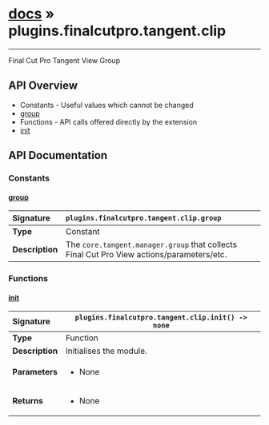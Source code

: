 # [docs](index.md) » plugins.finalcutpro.tangent.clip
---

Final Cut Pro Tangent View Group

## API Overview
* Constants - Useful values which cannot be changed
 * [group](#group)
* Functions - API calls offered directly by the extension
 * [init](#init)

## API Documentation

### Constants

#### [group](#group)
| <span style="float: left;">**Signature**</span> | <span style="float: left;">`plugins.finalcutpro.tangent.clip.group` </span>                                                          |
| -----------------------------------------------------|---------------------------------------------------------------------------------------------------------|
| **Type**                                             | Constant |
| **Description**                                      | The `core.tangent.manager.group` that collects Final Cut Pro View actions/parameters/etc. |

### Functions

#### [init](#init)
| <span style="float: left;">**Signature**</span> | <span style="float: left;">`plugins.finalcutpro.tangent.clip.init() -> none` </span>                                                          |
| -----------------------------------------------------|---------------------------------------------------------------------------------------------------------|
| **Type**                                             | Function |
| **Description**                                      | Initialises the module. |
| **Parameters**                                       | <ul><li>None</li></ul> |
| **Returns**                                          | <ul><li>None</li></ul> |

